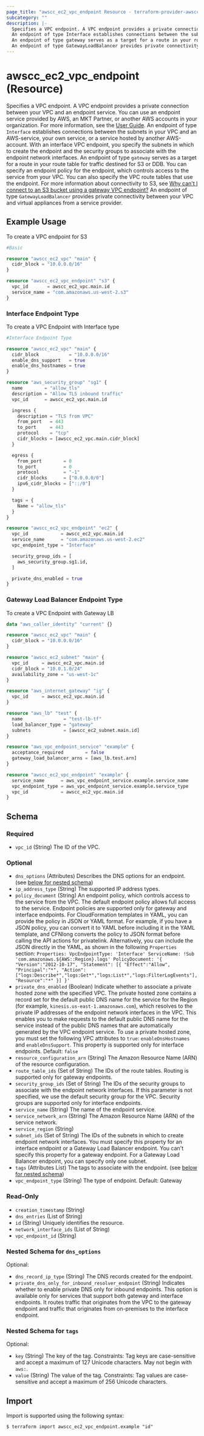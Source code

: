 ```yaml
---
page_title: "awscc_ec2_vpc_endpoint Resource - terraform-provider-awscc"
subcategory: ""
description: |-
  Specifies a VPC endpoint. A VPC endpoint provides a private connection between your VPC and an endpoint service. You can use an endpoint service provided by AWS, an MKT Partner, or another AWS accounts in your organization. For more information, see the User Guide https://docs.aws.amazon.com/vpc/latest/privatelink/.
  An endpoint of type Interface establishes connections between the subnets in your VPC and an AWS-service, your own service, or a service hosted by another AWS-account. With an interface VPC endpoint, you specify the subnets in which to create the endpoint and the security groups to associate with the endpoint network interfaces.
  An endpoint of type gateway serves as a target for a route in your route table for traffic destined for S3 or DDB. You can specify an endpoint policy for the endpoint, which controls access to the service from your VPC. You can also specify the VPC route tables that use the endpoint. For more information about connectivity to S3, see Why can't I connect to an S3 bucket using a gateway VPC endpoint? https://docs.aws.amazon.com/premiumsupport/knowledge-center/connect-s3-vpc-endpoint
  An endpoint of type GatewayLoadBalancer provides private connectivity between your VPC and virtual appliances from a service provider.
---
```


# awscc_ec2_vpc_endpoint (Resource)

Specifies a VPC endpoint. A VPC endpoint provides a private connection between your VPC and an endpoint service. You can use an endpoint service provided by AWS, an MKT Partner, or another AWS accounts in your organization. For more information, see the [User Guide](https://docs.aws.amazon.com/vpc/latest/privatelink/).
 An endpoint of type ``Interface`` establishes connections between the subnets in your VPC and an AWS-service, your own service, or a service hosted by another AWS-account. With an interface VPC endpoint, you specify the subnets in which to create the endpoint and the security groups to associate with the endpoint network interfaces.
 An endpoint of type ``gateway`` serves as a target for a route in your route table for traffic destined for S3 or DDB. You can specify an endpoint policy for the endpoint, which controls access to the service from your VPC. You can also specify the VPC route tables that use the endpoint. For more information about connectivity to S3, see [Why can't I connect to an S3 bucket using a gateway VPC endpoint?](https://docs.aws.amazon.com/premiumsupport/knowledge-center/connect-s3-vpc-endpoint) 
 An endpoint of type ``GatewayLoadBalancer`` provides private connectivity between your VPC and virtual appliances from a service provider.

## Example Usage

To create a VPC endpoint for S3
```terraform
#Basic

resource "awscc_ec2_vpc" "main" {
  cidr_block = "10.0.0.0/16"
}

resource "awscc_ec2_vpc_endpoint" "s3" {
  vpc_id       = awscc_ec2_vpc.main.id
  service_name = "com.amazonaws.us-west-2.s3"
}
```

### Interface Endpoint Type
To create a VPC Endpoint with Interface type
```terraform
#Interface Endpoint Type

resource "awscc_ec2_vpc" "main" {
  cidr_block           = "10.0.0.0/16"
  enable_dns_support   = true
  enable_dns_hostnames = true
}

resource "aws_security_group" "sg1" {
  name        = "allow_tls"
  description = "Allow TLS inbound traffic"
  vpc_id      = awscc_ec2_vpc.main.id

  ingress {
    description = "TLS from VPC"
    from_port   = 443
    to_port     = 443
    protocol    = "tcp"
    cidr_blocks = [awscc_ec2_vpc.main.cidr_block]
  }

  egress {
    from_port        = 0
    to_port          = 0
    protocol         = "-1"
    cidr_blocks      = ["0.0.0.0/0"]
    ipv6_cidr_blocks = ["::/0"]
  }

  tags = {
    Name = "allow_tls"
  }
}

resource "awscc_ec2_vpc_endpoint" "ec2" {
  vpc_id            = awscc_ec2_vpc.main.id
  service_name      = "com.amazonaws.us-west-2.ec2"
  vpc_endpoint_type = "Interface"

  security_group_ids = [
    aws_security_group.sg1.id,
  ]

  private_dns_enabled = true
}
```

### Gateway Load Balancer Endpoint Type
To create a VPC Endpoint with Gateway LB
```terraform
data "aws_caller_identity" "current" {}

resource "awscc_ec2_vpc" "main" {
  cidr_block = "10.0.0.0/16"
}

resource "awscc_ec2_subnet" "main" {
  vpc_id     = awscc_ec2_vpc.main.id
  cidr_block = "10.0.1.0/24"
  availability_zone = "us-west-1c"
}

resource "aws_internet_gateway" "ig" {
  vpc_id     = awscc_ec2_vpc.main.id
}

resource "aws_lb" "test" {
  name               = "test-lb-tf"
  load_balancer_type = "gateway"
  subnets            = [awscc_ec2_subnet.main.id]
}

resource "aws_vpc_endpoint_service" "example" {
  acceptance_required        = false
  gateway_load_balancer_arns = [aws_lb.test.arn]
}

resource "awscc_ec2_vpc_endpoint" "example" {
  service_name      = aws_vpc_endpoint_service.example.service_name
  vpc_endpoint_type = aws_vpc_endpoint_service.example.service_type
  vpc_id            = awscc_ec2_vpc.main.id
}
```

<!-- schema generated by tfplugindocs -->
## Schema

### Required

- `vpc_id` (String) The ID of the VPC.

### Optional

- `dns_options` (Attributes) Describes the DNS options for an endpoint. (see [below for nested schema](#nestedatt--dns_options))
- `ip_address_type` (String) The supported IP address types.
- `policy_document` (String) An endpoint policy, which controls access to the service from the VPC. The default endpoint policy allows full access to the service. Endpoint policies are supported only for gateway and interface endpoints.
 For CloudFormation templates in YAML, you can provide the policy in JSON or YAML format. For example, if you have a JSON policy, you can convert it to YAML before including it in the YAML template, and CFNlong converts the policy to JSON format before calling the API actions for privatelink. Alternatively, you can include the JSON directly in the YAML, as shown in the following ``Properties`` section:
 ``Properties: VpcEndpointType: 'Interface' ServiceName: !Sub 'com.amazonaws.${AWS::Region}.logs' PolicyDocument: '{ "Version":"2012-10-17", "Statement": [{ "Effect":"Allow", "Principal":"*", "Action":["logs:Describe*","logs:Get*","logs:List*","logs:FilterLogEvents"], "Resource":"*" }] }'``
- `private_dns_enabled` (Boolean) Indicate whether to associate a private hosted zone with the specified VPC. The private hosted zone contains a record set for the default public DNS name for the service for the Region (for example, ``kinesis.us-east-1.amazonaws.com``), which resolves to the private IP addresses of the endpoint network interfaces in the VPC. This enables you to make requests to the default public DNS name for the service instead of the public DNS names that are automatically generated by the VPC endpoint service.
 To use a private hosted zone, you must set the following VPC attributes to ``true``: ``enableDnsHostnames`` and ``enableDnsSupport``.
 This property is supported only for interface endpoints.
 Default: ``false``
- `resource_configuration_arn` (String) The Amazon Resource Name (ARN) of the resource configuration.
- `route_table_ids` (Set of String) The IDs of the route tables. Routing is supported only for gateway endpoints.
- `security_group_ids` (Set of String) The IDs of the security groups to associate with the endpoint network interfaces. If this parameter is not specified, we use the default security group for the VPC. Security groups are supported only for interface endpoints.
- `service_name` (String) The name of the endpoint service.
- `service_network_arn` (String) The Amazon Resource Name (ARN) of the service network.
- `service_region` (String)
- `subnet_ids` (Set of String) The IDs of the subnets in which to create endpoint network interfaces. You must specify this property for an interface endpoint or a Gateway Load Balancer endpoint. You can't specify this property for a gateway endpoint. For a Gateway Load Balancer endpoint, you can specify only one subnet.
- `tags` (Attributes List) The tags to associate with the endpoint. (see [below for nested schema](#nestedatt--tags))
- `vpc_endpoint_type` (String) The type of endpoint.
 Default: Gateway

### Read-Only

- `creation_timestamp` (String)
- `dns_entries` (List of String)
- `id` (String) Uniquely identifies the resource.
- `network_interface_ids` (List of String)
- `vpc_endpoint_id` (String)

<a id="nestedatt--dns_options"></a>
### Nested Schema for `dns_options`

Optional:

- `dns_record_ip_type` (String) The DNS records created for the endpoint.
- `private_dns_only_for_inbound_resolver_endpoint` (String) Indicates whether to enable private DNS only for inbound endpoints. This option is available only for services that support both gateway and interface endpoints. It routes traffic that originates from the VPC to the gateway endpoint and traffic that originates from on-premises to the interface endpoint.


<a id="nestedatt--tags"></a>
### Nested Schema for `tags`

Optional:

- `key` (String) The key of the tag.
 Constraints: Tag keys are case-sensitive and accept a maximum of 127 Unicode characters. May not begin with ``aws:``.
- `value` (String) The value of the tag.
 Constraints: Tag values are case-sensitive and accept a maximum of 256 Unicode characters.

## Import

Import is supported using the following syntax:

```shell
$ terraform import awscc_ec2_vpc_endpoint.example "id"
```